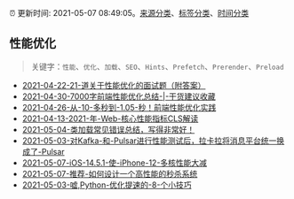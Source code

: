 :alarm_clock: 更新时间: 2021-05-07 08:49:05。[来源分类](../README.md)、[标签分类](../TAGS.md)、[时间分类](../TIMELINE.md)

## 性能优化


> 关键字：`性能`、`优化`、`加载`、`SEO`、`Hints`、`Prefetch`、`Prerender`、`Preload`



- [2021-04-22-21-道关于性能优化的面试题（附答案）](https://www.ershicimi.com/p/9ff7e9d202dd42725b6e71d9ef2f6c34) 
- [2021-04-30-7000字前端性能优化总结-|-干货建议收藏](https://www.ershicimi.com/p/b07af3f668a26e3b6e723a2a7c286d2d) 
- [2021-04-26-从-10-多秒到-1.05-秒！前端性能优化实践](https://www.ershicimi.com/p/9a8a0ab50b635c8970f1503d8ceac1eb) 
- [2021-04-13-2021-年-Web-核心性能指标CLS解读](https://www.ershicimi.com/p/6007cad362feca8aef22fd4c62261152) 
- [2021-05-04-类加载常见错误总结，写得非常好！](https://www.ershicimi.com/p/83edaca56e38cb33149832de0f34c32c) 
- [2021-05-03-对Kafka-和-Pulsar进行性能测试后，拉卡拉将消息平台统一换成了-Pulsar](https://www.ershicimi.com/p/dabd15162f6de46c1783ec9c6129178b) 
- [2021-05-07-iOS-14.5.1-使-iPhone-12-多核性能大减](https://www.v2ex.com/t/775433) 
- [2021-05-07-推荐-如何设计一个高性能的秒杀系统](https://toutiao.io/k/6z3uu2m) 
- [2021-05-03-嘘,Python-优化提速的-8-个小技巧](https://sec.thief.one/article_content?a_id=f11eeb04dd2e7cb0859746076ff6fd91) 